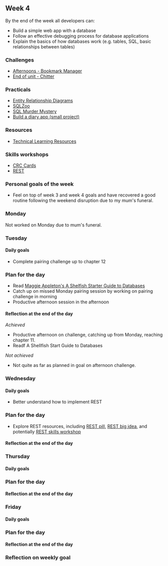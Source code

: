 ## Week 4

By the end of the week all developers can:

* Build a simple web app with a database
* Follow an effective debugging process for database applications
* Explain the basics of how databases work (e.g. tables, SQL, basic relationships between tables)

### Challenges

* [Afternoons - Bookmark Manager](https://github.com/makersacademy/course/blob/main/bookmark_manager/00_challenge_map.md)
* [End of unit - Chitter](https://github.com/makersacademy/chitter-challenge)

### Practicals

* [Entity Relationship Diagrams](https://github.com/makersacademy/skills-workshops/blob/main/practicals/databases/entity_relationship_diagrams.md)
* [SQLZoo](https://sqlzoo.net/)
* [SQL Murder Mystery](https://mystery.knightlab.com/)
* [Build a diary app (small project)](https://github.com/makersacademy/skills-workshops/blob/main/practicals/databases/daily_diary_app.md)

### Resources

* [Technical Learning Resources](https://airtable.com/shrGPJMHNfr7p9iAo/tblokmw6yNUO75ge6?blocks=hide)

### Skills workshops

* [CRC Cards](https://github.com/makersacademy/skills-workshops/tree/main/how_databases_work/domain_modelling_student_directory_using_crc_cards)
* [REST](https://github.com/sjmog/rest)

### Personal goals of the week

* Feel on top of week 3 and week 4 goals and have recovered a good routine following the weekend disruption due to my mum's funeral.

### Monday

Not worked on Monday due to mum's funeral.

### Tuesday

#### Daily goals

* Complete pairing challenge up to chapter 12

### Plan for the day

* Read [Maggie Appleton's A Shelfish Starter Guide to Databases](https://maggieappleton.com/databases)
* Catch up on missed Monday pairing session by working on pairing challenge in morning
* Productive afternoon session in the afternoon

#### Reflection at the end of the day

*Achieved*
* Productive afternoon on challenge, catching up from Monday, reaching chapter 11.
* Readf A Shellfish Start Guide to Databases

*Not achieved*
* Not quite as far as planned in goal on afternoon challenge.

### Wednesday

#### Daily goals

* Better understand how to implement REST

### Plan for the day

* Explore REST resources, including [REST pill](https://github.com/makersacademy/course/blob/main/pills/rest.md), [REST big idea](https://github.com/sjmog/rest/blob/master/docs/README.md), and potentially [REST skills workshop](https://github.com/sjmog/rest)

#### Reflection at the end of the day

### Thursday

#### Daily goals

### Plan for the day

#### Reflection at the end of the day

### Friday

#### Daily goals

### Plan for the day

#### Reflection at the end of the day

### Reflection on weekly goal